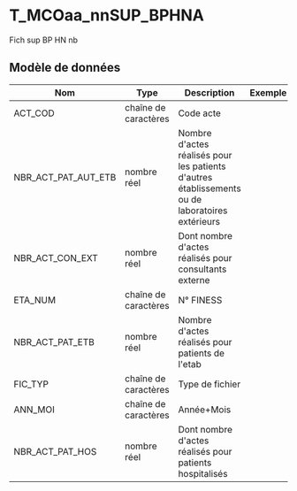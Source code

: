 # T_MCOaa_nnSUP_BPHNA

Fich sup BP HN nb


## Modèle de données

|Nom|Type|Description|Exemple|Propriétés|
|-|-|-|-|-|
|ACT_COD|chaîne de caractères|Code acte|||
|NBR_ACT_PAT_AUT_ETB|nombre réel|Nombre d'actes réalisés pour les patients d'autres établissements ou de laboratoires extérieurs|||
|NBR_ACT_CON_EXT|nombre réel|Dont nombre d'actes réalisés pour consultants externe|||
|ETA_NUM|chaîne de caractères|N° FINESS|||
|NBR_ACT_PAT_ETB|nombre réel|Nombre d'actes réalisés pour patients de l'etab|||
|FIC_TYP|chaîne de caractères|Type de fichier|||
|ANN_MOI|chaîne de caractères|Année+Mois|||
|NBR_ACT_PAT_HOS|nombre réel|Dont nombre d'actes réalisés pour patients hospitalisés|||
